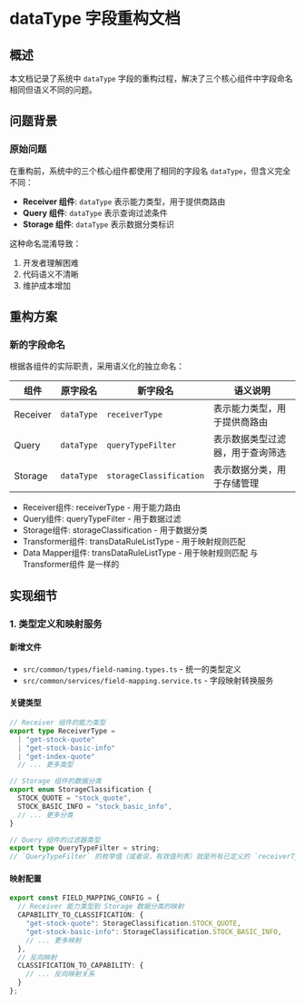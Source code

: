 # dataType 字段重构文档

## 概述

本文档记录了系统中 `dataType` 字段的重构过程，解决了三个核心组件中字段命名相同但语义不同的问题。

## 问题背景

### 原始问题
在重构前，系统中的三个核心组件都使用了相同的字段名 `dataType`，但含义完全不同：

- **Receiver 组件**: `dataType` 表示能力类型，用于提供商路由
- **Query 组件**: `dataType` 表示查询过滤条件
- **Storage 组件**: `dataType` 表示数据分类标识

这种命名混淆导致：
1. 开发者理解困难
2. 代码语义不清晰
3. 维护成本增加

## 重构方案

### 新的字段命名
根据各组件的实际职责，采用语义化的独立命名：

| 组件 | 原字段名 | 新字段名 | 语义说明 |
|------|----------|----------|----------|
| Receiver | `dataType` | `receiverType` | 表示能力类型，用于提供商路由 |
| Query | `dataType` | `queryTypeFilter` | 表示数据类型过滤器，用于查询筛选 |
| Storage | `dataType` | `storageClassification` | 表示数据分类，用于存储管理 |

  - Receiver组件: receiverType - 用于能力路由
  - Query组件: queryTypeFilter - 用于数据过滤
  - Storage组件: storageClassification - 用于数据分类
  - Transformer组件: transDataRuleListType - 用于映射规则匹配
  - Data Mapper组件: transDataRuleListType - 用于映射规则匹配 与 Transformer组件 是一样的



## 实现细节

### 1. 类型定义和映射服务

#### 新增文件
- `src/common/types/field-naming.types.ts` - 统一的类型定义
- `src/common/services/field-mapping.service.ts` - 字段映射转换服务

#### 关键类型
```typescript
// Receiver 组件的能力类型
export type ReceiverType = 
  | "get-stock-quote"
  | "get-stock-basic-info"
  | "get-index-quote"
  // ... 更多类型

// Storage 组件的数据分类
export enum StorageClassification {
  STOCK_QUOTE = "stock_quote",
  STOCK_BASIC_INFO = "stock_basic_info",
  // ... 更多分类
}

// Query 组件的过滤器类型
export type QueryTypeFilter = string;
// `QueryTypeFilter` 的枚举值（或者说，有效值列表）就是所有已定义的 `receiverType` 的集合。
```

#### 映射配置
```typescript
export const FIELD_MAPPING_CONFIG = {
  // Receiver 能力类型到 Storage 数据分类的映射
  CAPABILITY_TO_CLASSIFICATION: {
    "get-stock-quote": StorageClassification.STOCK_QUOTE,
    "get-stock-basic-info": StorageClassification.STOCK_BASIC_INFO,
    // ... 更多映射
  },
  // 反向映射
  CLASSIFICATION_TO_CAPABILITY: {
    // ... 反向映射关系
  }
};
```

